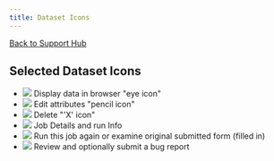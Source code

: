 ```yaml
---
title: Dataset Icons
---
```

[Back to Support Hub](/support/)

## Selected Dataset Icons

* ![](/images/icons/eye.png) Display data in browser "eye icon"
* ![](/images/icons/pencil.png) Edit attributes "pencil icon"
* ![](/images/icons/deleteX.png) Delete "'X' icon"
* ![](/images/icons/HistoryInfo.png) Job Details and run Info
* ![](/images/icons/arrow-circle.png) Run this job again or examine original submitted form (filled in)
* ![](/images/icons/bug.png) Review and optionally submit a bug report
